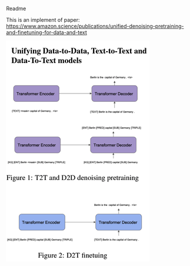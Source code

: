 Readme

This is an implement of paper: https://www.amazon.science/publications/unified-denoising-pretraining-and-finetuning-for-data-and-text

![1706824808814](image/README/1706824808814.png)

